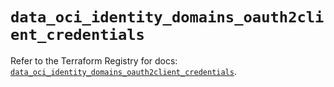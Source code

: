 # `data_oci_identity_domains_oauth2client_credentials`

Refer to the Terraform Registry for docs: [`data_oci_identity_domains_oauth2client_credentials`](https://registry.terraform.io/providers/hashicorp/oci/7.19.0/docs/data-sources/identity_domains_oauth2client_credentials).
